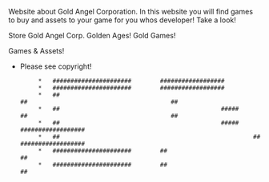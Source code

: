 Website about Gold Angel Corporation. In this website you will find games to buy and assets to your game for you whos developer! Take a look!

Store Gold Angel Corp. Golden Ages! Gold Games!

Games & Assets!
*  Please see copyright!

            *   ######################        ##################
            *   ######################        ##################
            *   ##                                                                    ##                                        ##
            *   ##                                             #####        ##                                        ##
            *   ##                                             #####        ##################
            *   ##                                                      ##        ##################
            *   ######################        ##                                         ##
            *   ######################        ##                                         ##
